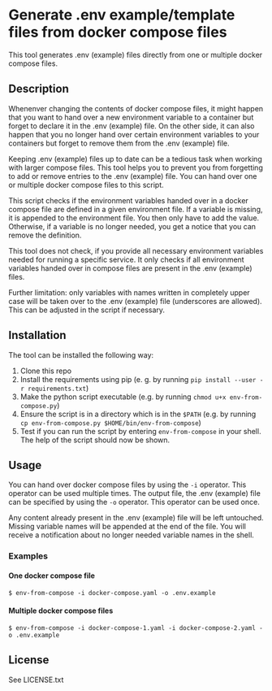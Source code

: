 # Generate .env example/template files from docker compose files

This tool generates .env (example) files directly from one or multiple docker compose files.

## Description

Whenenver changing the contents of docker compose files, it might happen that you want to hand over a new environment variable to a container but forget to declare it in the .env (example) file.
On the other side, it can also happen that you no longer hand over certain environment variables to your containers but forget to remove them from the .env (example) file.

Keeping .env (example) files up to date can be a tedious task when working with larger compose files.
This tool helps you to prevent you from forgetting to add or remove entries to the .env (example) file.
You can hand over one or multiple docker compose files to this script.

This script checks if the environment variables handed over in a docker compose file are defined in a given environment file.
If a variable is missing, it is appended to the environment file.
You then only have to add the value.
Otherwise, if a variable is no longer needed, you get a notice that you can remove the definition.

This tool does not check, if you provide all necessary environment variables needed for running a specific service.
It only checks if all environment variables handed over in compose files are present in the .env (example) files.

Further limitation: only variables with names written in completely upper case will be taken over to the .env (example) file (underscores are allowed). This can be adjusted in the script if necessary.

## Installation
The tool can be installed the following way:
1.  Clone this repo
2. Install the requirements using pip (e. g. by running `pip install --user -r requirements.txt`)
3. Make the python script executable (e.g.  by running `chmod u+x env-from-compose.py`)
4. Ensure the script is in a directory which is in the `$PATH` (e.g. by running `cp env-from-compose.py $HOME/bin/env-from-compose`)
5. Test if you can run the script by entering `env-from-compose` in your shell. The help of the script should now be shown.

## Usage

You can hand over docker compose files by using the `-i` operator. This operator can be used multiple times. 
The output file, the .env (example) file can be specified by using the `-o` operator.  This operator can be used once. 

Any content already present in the .env (example) file will be left untouched.  Missing variable names will be appended at the end of the file.  You will receive a notification about no longer needed variable names in the shell.

### Examples

#### One docker compose file
`$ env-from-compose -i docker-compose.yaml -o .env.example`

#### Multiple docker compose files
`$ env-from-compose -i docker-compose-1.yaml -i docker-compose-2.yaml -o .env.example`

## License
See LICENSE.txt
